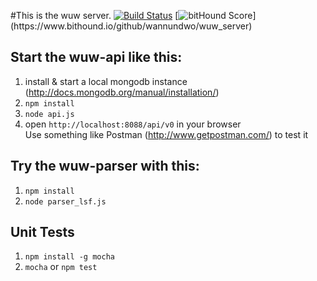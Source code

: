 #This is the wuw server.
[![Build Status](https://travis-ci.org/wannundwo/wuw_server.svg?branch=master)](https://travis-ci.org/wannundwo/wuw_server)
[![bitHound Score](https://www.bithound.io/github/wannundwo/wuw_server/badges/score.svg?)](https://www.bithound.io/github/wannundwo/wuw_server)

## Start the wuw-api like this:  
1. install & start a local mongodb instance (http://docs.mongodb.org/manual/installation/)  
2. `npm install`  
3. `node api.js`  
4. open `http://localhost:8088/api/v0` in your browser  
Use something like Postman (http://www.getpostman.com/) to test it  


## Try the wuw-parser with this:  
1. `npm install`  
2. `node parser_lsf.js`

## Unit Tests
1. `npm install -g mocha`
2. `mocha` or `npm test`
